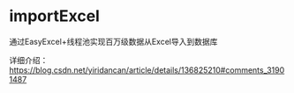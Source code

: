# importExcel
通过EasyExcel+线程池实现百万级数据从Excel导入到数据库


详细介绍：https://blog.csdn.net/yiridancan/article/details/136825210#comments_31901487
